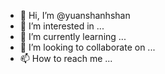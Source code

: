 - 👋 Hi, I’m @yuanshanhshan
- 👀 I’m interested in ...
- 🌱 I’m currently learning ...
- 💞️ I’m looking to collaborate on ...
- 📫 How to reach me ...

<!---
yuanshanhshan/yuanshanhshan is a ✨ special ✨ repository because its `README.md` (this file) appears on your GitHub profile.
You can click the Preview link to take a look at your changes.
--->
